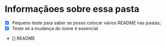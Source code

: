 Informaçãoes sobre essa pasta
==============================

- [x] Pequeno teste para saber se posso colocar vários README nas pastas;
- [x] Teste se a mudança do nome é essencial
- [] README
